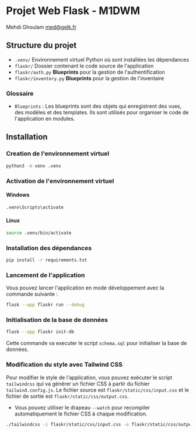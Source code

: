 # Projet Web Flask - M1DWM

Mehdi Ghoulam <med@gelk.fr>

## Structure du projet

- `.venv/` Environnement virtuel Python où sont installées les dépendances
- `flaskr/` Dossier contenant le code source de l'application
- `flaskr/auth.py` **Blueprints** pour la gestion de l'authentification
- `flaskr/inventory.py` **Blueprints** pour la gestion de l'inventaire

### Glossaire

- `Blueprints` : Les blueprints sont des objets qui enregistrent des vues, des modèles et des templates. Ils sont utilisés pour organiser le code de l'application en modules.

## Installation

### Creation de l'environnement virtuel

```bash
python3 -m venv .venv
```

### Activation de l'environnement virtuel

#### Windows

```bash
.venv\Scripts\activate
```

#### Linux

```bash
source .venv/bin/activate
```

### Installation des dépendances

```bash
pip install -r requirements.txt
```

### Lancement de l'application

Vous pouvez lancer l'application en mode développement avec la commande suivante :

```bash
flask --app flaskr run --debug
```

### Initialisation de la base de données

```bash
flask --app flaskr init-db
```

Cette commande va executer le script `schema.sql` pour initialiser la base de données.

### Modification du style avec Tailwind CSS

Pour modifier le style de l'application, vous pouvez exécuter le script `tailwindcss` qui va générer un fichier CSS à partir du fichier `tailwind.config.js`.
Le fichier source est `flaskr/static/css/input.css` et le fichier de sortie est `flaskr/static/css/output.css`.

- Vous pouvez utiliser le drapeau `--watch` pour recompiler automatiquement le fichier CSS à chaque modification.

```bash
./tailwindcss -i flaskr/static/css/input.css -o flaskr/static/css/output.css --watch
```
